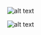<center>

  ![alt text](https://64.media.tumblr.com/af975373e54f7584d1f0a960bd7bfd54/d551c82b6c80b62d-3e/s540x810/0c41c2c94aa9bf5e4e7388d39f53f2b2950eedc7.pnj)

![alt text](https://64.media.tumblr.com/b3d15bc35458958371212ec4f6cac344/d551c82b6c80b62d-b2/s540x810/1c291cf28c0c108f55b39ccb07f0ef5571d2e549.pnj)
</center>
